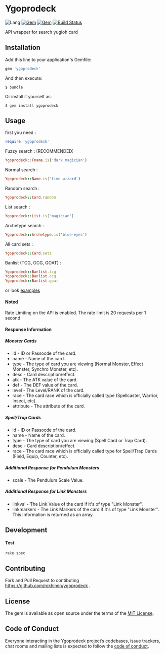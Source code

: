 # Ygoprodeck

![Lang](https://img.shields.io/badge/Language-Ruby-red)
[![Gem](https://img.shields.io/gem/v/ygoprodeck.svg)](https://rubygems.org/gems/ygoprodeck)
[![Gem](https://img.shields.io/gem/dt/ygoprodeck.svg)](https://rubygems.org/gems/ygoprodeck)
[![Build Status](https://travis-ci.com/rokhimin/ygoprodeck.svg?branch=master)](https://travis-ci.com/rokhimin/ygoprodeck)

API wrapper for search yugioh card

## Installation

Add this line to your application's Gemfile:

```ruby
gem 'ygoprodeck'
```

And then execute:

    $ bundle

Or install it yourself as:

    $ gem install ygoprodeck

## Usage
first you need :
```ruby
require 'ygoprodeck'
```

Fuzzy search : (RECOMMENDED)
```ruby
Ygoprodeck::Fname.is('dark magician')
```

Normal search :
```ruby
Ygoprodeck::Name.is('time wizard')
```

Random search :
```ruby
Ygoprodeck::Card.random
```

List search :
```ruby
Ygoprodeck::List.is('magician')
```

Archetype search :
```ruby
Ygoprodeck::Archetype.is('blue-eyes')
```

All card sets :
```ruby
Ygoprodeck::Card.sets
```

Banlist (TCG, OCG, GOAT) :
```ruby
Ygoprodeck::Banlist.tcg
Ygoprodeck::Banlist.ocg
Ygoprodeck::Banlist.goat
```

or look [examples](https://github.com/rokhimin/ygoprodeck/blob/master/examples/search.rb)

#### Noted 
Rate Limiting on the API is enabled. The rate limit is 20 requests per 1 second

#### Response Information

##### Monster Cards
- id - ID or Passocde of the card.
- name - Name of the card.
- type - The type of card you are viewing (Normal Monster, Effect Monster, Synchro Monster, etc).
- desc - Card description/effect.
- atk - The ATK value of the card.
- def - The DEF value of the card.
- level - The Level/RANK of the card.
- race - The card race which is officially called type (Spellcaster, Warrior, Insect, etc).
- attribute - The attribute of the card.

##### Spell/Trap Cards

- id - ID or Passocde of the card.
- name - Name of the card.
- type - The type of card you are viewing (Spell Card or Trap Card).
- desc - Card description/effect.
- race - The card race which is officially called type for Spell/Trap Cards (Field, Equip, Counter, etc).

##### Additional Response for Pendulum Monsters

- scale - The Pendulum Scale Value.

##### Additional Response for Link Monsters

- linkval - The Link Value of the card if it's of type "Link Monster".
- linkmarkers - The Link Markers of the card if it's of type "Link Monster". This information is returned as an array.

## Development

#### Test
```
rake spec 
```

## Contributing
Fork and Pull Request to contibuting https://github.com/rokhimin/ygoprodeck .

## License
The gem is available as open source under the terms of the [MIT License](https://opensource.org/licenses/MIT).

## Code of Conduct
Everyone interacting in the Ygoprodeck project’s codebases, issue trackers, chat rooms and mailing lists is expected to follow the [code of conduct](https://github.com/rokhimin/ygoprodeck/blob/master/CODE_OF_CONDUCT.md).
